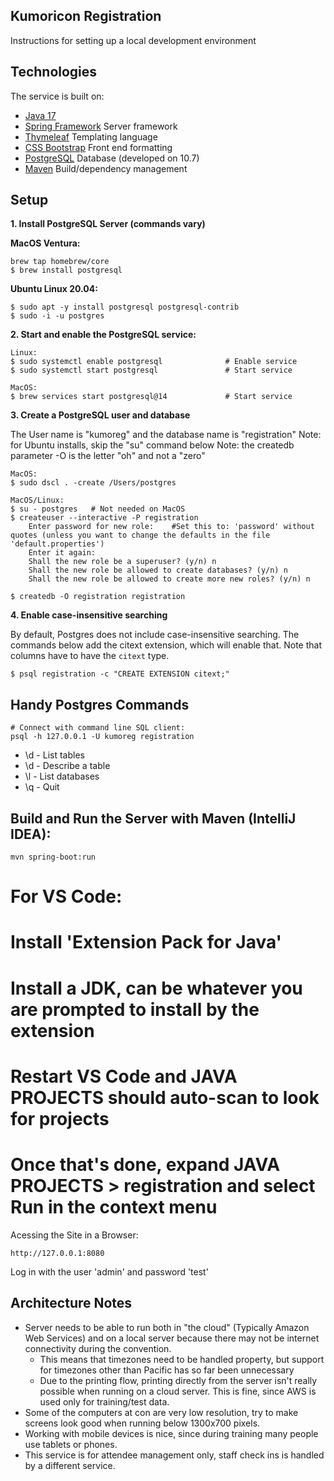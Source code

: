 Kumoricon Registration
----------------------
Instructions for setting up a local development environment

Technologies
------------
The service is built on:
  - [Java 17](https://openjdk.java.net/projects/jdk/17/)
  - [Spring Framework](https://docs.spring.io/spring/docs/5.1.3.RELEASE/spring-framework-reference/) Server framework
  - [Thymeleaf](https://www.thymeleaf.org/doc/tutorials/2.1/thymeleafspring.html) Templating language
  - [CSS Bootstrap](https://getbootstrap.com/docs/3.4/css/) Front end formatting
  - [PostgreSQL](https://www.postgresql.org/) Database (developed on 10.7)
  - [Maven](https://maven.apache.org/index.html) Build/dependency management


Setup
-----
**1. Install PostgreSQL Server (commands vary)**

**MacOS Ventura:**
```
brew tap homebrew/core
$ brew install postgresql
```

**Ubuntu Linux 20.04:**
```
$ sudo apt -y install postgresql postgresql-contrib
$ sudo -i -u postgres

```

**2. Start and enable the PostgreSQL service:**
```
Linux:
$ sudo systemctl enable postgresql              # Enable service
$ sudo systemctl start postgresql               # Start service

MacOS:
$ brew services start postgresql@14             # Start service
```


**3. Create a PostgreSQL user and database**

The User name is "kumoreg" and the database name is "registration"
Note: for Ubuntu installs, skip the "su" command below
Note: the createdb parameter -O is the letter "oh" and not a "zero"
```
MacOS:
$ sudo dscl . -create /Users/postgres

MacOS/Linux:
$ su - postgres   # Not needed on MacOS
$ createuser --interactive -P registration
    Enter password for new role:    #Set this to: 'password' without quotes (unless you want to change the defaults in the file 'default.properties')
    Enter it again:
    Shall the new role be a superuser? (y/n) n
    Shall the new role be allowed to create databases? (y/n) n
    Shall the new role be allowed to create more new roles? (y/n) n

$ createdb -O registration registration
```

**4. Enable case-insensitive searching**

By default, Postgres does not include case-insensitive searching. The commands below add the
citext extension, which will enable that. Note that columns have to have the `citext` type.

```
$ psql registration -c "CREATE EXTENSION citext;"
```

Handy Postgres Commands
-----------------------
```
# Connect with command line SQL client:
psql -h 127.0.0.1 -U kumoreg registration
```
- \d - List tables
- \d <tablename> - Describe a table
- \l - List databases
- \q - Quit


Build and Run the Server with Maven (IntelliJ IDEA):
------------------------------------
```
mvn spring-boot:run
```
# For VS Code:
  # Install 'Extension Pack for Java'
  # Install a JDK, can be whatever you are prompted to install by the extension
  # Restart VS Code and JAVA PROJECTS should auto-scan to look for projects
  # Once that's done, expand JAVA PROJECTS > registration and select Run in the context menu

Acessing the Site in a Browser:
```
http://127.0.0.1:8080
```
Log in with the user 'admin' and password 'test'

Architecture Notes
------------------
- Server needs to be able to run both in "the cloud" (Typically Amazon Web Services)
and on a local server because there may not be internet connectivity during the
convention.
  - This means that timezones need to be handled property, but support for timezones
  other than Pacific has so far been unnecessary
  - Due to the printing flow, printing directly from the server isn't really possible
  when running on a cloud server. This is fine, since AWS is used only for
  training/test data.
- Some of the computers at con are very low resolution, try to make screens look
  good when running below 1300x700 pixels.
- Working with mobile devices is nice, since during training many people use
  tablets or phones.
- This service is for attendee management only, staff check ins is handled by a
  different service.
